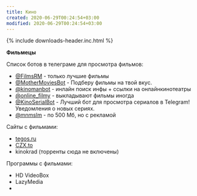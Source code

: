 ```yaml
---
title: Кино
created: 2020-06-29T00:24:54+03:00
modified: 2020-06-29T00:24:54+03:00
---
```

{% include downloads-header.inc.html %}

**Фильмецы**

Список ботов в телеграме для просмотра фильмов:
* [@FilmsRM](https://t.me/FilmsRM) - только лучшие фильмы
* [@MotherMoviesBot](https://t.me/MotherMoviesBot) - Подберу фильмы на твой вкус.
* [@kinomanbot](https://t.me/kinomanbot) - инлайн поиск инфы + ссылки на онлайнкинотеатры
* [@online_filmy](ohttps://t.me/online_filmy) - выкладывают фильмы иногда
* [@KinoSerialBot](https://t.me/KinoSerialBot) - Лучший бот для просмотра сериалов в Telegram! Уведомления о новых сериях. 
* [@mnmslm](https://t.me/mnmslm) - по 500 Мб, но с рекламой

Сайты с фильмами:
* [tegos.ru](http://tegos.ru)
* [CZX.to](http://czx.to)
* kinokrad
(торренты сюда не включены)

Программы с фильмами:
* HD VideoBox
* LazyMedia
* 

